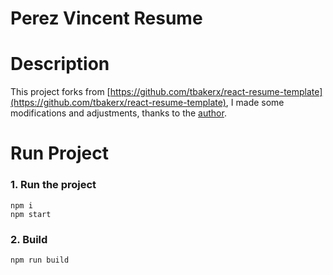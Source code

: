 # Perez Vincent Resume

# Description

This project forks from [https://github.com/tbakerx/react-resume-template](https://github.com/tbakerx/react-resume-template), I made some modifications and adjustments, thanks to the [author](https://github.com/tbakerx).

# Run Project

### 1. Run the project

```shell
npm i
npm start
```

### 2. Build

```shell
npm run build
```
